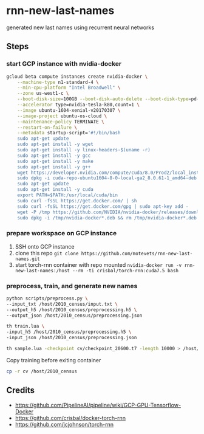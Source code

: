 # rnn-new-last-names
generated new last names using recurrent neural networks

## Steps
### start GCP instance with nvidia-docker
```bash
gcloud beta compute instances create nvidia-docker \
    --machine-type n1-standard-4 \
    --min-cpu-platform "Intel Broadwell" \
    --zone us-west1-c \
    --boot-disk-size=100GB --boot-disk-auto-delete --boot-disk-type=pd-ssd \
    --accelerator type=nvidia-tesla-k80,count=1 \
    --image ubuntu-1604-xenial-v20170307 \
    --image-project ubuntu-os-cloud \
    --maintenance-policy TERMINATE \
    --restart-on-failure \
    --metadata startup-script='#!/bin/bash
    sudo apt-get update
    sudo apt-get install -y wget
    sudo apt-get install -y linux-headers-$(uname -r)
    sudo apt-get install -y gcc
    sudo apt-get install -y make
    sudo apt-get install -y g++
    wget https://developer.nvidia.com/compute/cuda/8.0/Prod2/local_installers/cuda-repo-ubuntu1604-8-0-local-ga2_8.0.61-1_amd64-deb
    sudo dpkg -i cuda-repo-ubuntu1604-8-0-local-ga2_8.0.61-1_amd64-deb
    sudo apt-get update
    sudo apt-get install -y cuda
    export PATH=$PATH:/usr/local/cuda/bin
    sudo curl -fsSL https://get.docker.com/ | sh
    sudo curl -fsSL https://get.docker.com/gpg | sudo apt-key add -
    wget -P /tmp https://github.com/NVIDIA/nvidia-docker/releases/download/v1.0.1/nvidia-docker_1.0.1-1_amd64.deb
    sudo dpkg -i /tmp/nvidia-docker*.deb && rm /tmp/nvidia-docker*.deb
```

### prepare workspace on GCP instance
1. SSH onto GCP instance
1. clone this repo `git clone https://github.com/motevets/rnn-new-last-names.git`
1. start torch-rnn container with repo mounted `nvidia-docker run -v rnn-new-last-names:/host --rm -ti crisbal/torch-rnn:cuda7.5 bash`

### preprocess, train, and generate new names
```bash
python scripts/preprocess.py \
--input_txt /host/2010_census/input.txt \
--output_h5 /host/2010_census/preprocessing.h5 \
--output_json /host/2010_census/preprocessing.json
```

```bash
th train.lua \
-input_h5 /host/2010_census/preprocessing.h5 \
-input_json /host/2010_census/preprocessing.json
```

```bash
th sample.lua -checkpoint cv/checkpoint_20600.t7 -length 10000 > /host/2010_census/generated_from_checkpoint_206000.txt
```

Copy training before exiting container
```bash
cp -r cv /host/2010_census
```

## Credits
* https://github.com/PipelineAI/pipeline/wiki/GCP-GPU-Tensorflow-Docker
* https://github.com/crisbal/docker-torch-rnn
* https://github.com/jcjohnson/torch-rnn
